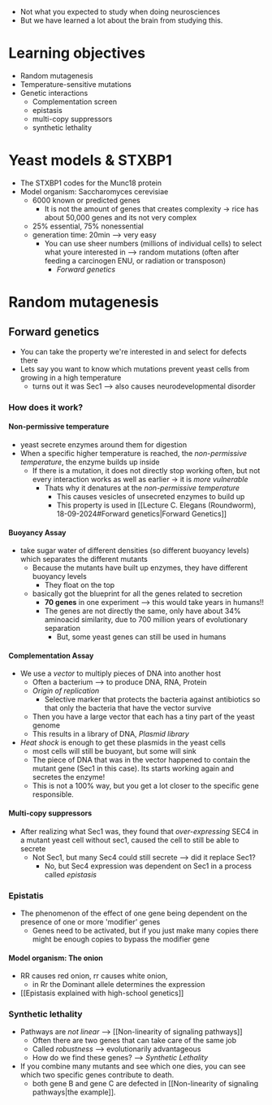- Not what you expected to study when doing neurosciences
- But we have learned a lot about the brain from studying this. 
# Learning objectives
- Random mutagenesis
- Temperature-sensitive mutations
- Genetic interactions
	- Complementation screen
	- epistasis
	- multi-copy suppressors
	- synthetic lethality

# Yeast models & STXBP1
- The STXBP1 codes for the Munc18 protein
- Model organism: Saccharomyces cerevisiae
	- 6000 known or predicted genes
		- It is not the amount of genes that creates complexity -> rice has about 50,000 genes and its not very complex
	- 25% essential, 75% nonessential
	- generation time: 20min --> very easy
		- You can use sheer numbers (millions of individual cells) to select what youre interested in --> random mutations (often after feeding a carcinogen ENU, or radiation or transposon)
			- *Forward genetics*

# Random mutagenesis
## Forward genetics
- You can take the property we're interested in and select for defects there
- Lets say you want to know which mutations prevent yeast cells from growing in a high temperature
	- turns out it was Sec1 --> also causes neurodevelopmental disorder
### How does it work?
#### Non-permissive temperature
- yeast secrete enzymes around them for digestion
- When a specific higher temperature is reached, the *non-permissive temperature*, the enzyme builds up inside
	- If there is a mutation, it does not directly stop working often, but not every interaction works as well as earlier -> it is *more vulnerable*
		- Thats why it denatures at the *non-permissive temperature*
			- This causes vesicles of unsecreted enzymes to build up
			- This property is used in [[Lecture C. Elegans (Roundworm), 18-09-2024#Forward genetics|Forward Genetics]]
#### Buoyancy Assay
- take sugar water of different densities (so different buoyancy levels) which separates the different mutants
	- Because the mutants have built up enzymes, they have different buoyancy levels
		- They float on the top
	- basically got the blueprint for all the genes related to secretion
		- **70 genes** in one experiment --> this would take years in humans!!
		- The genes are not directly the same, only have about 34% aminoacid similarity, due to 700 million years of evolutionary separation
			- But, some yeast genes can still be used in humans
#### Complementation Assay
- We use a *vector* to multiply pieces of DNA into another host
	- Often a bacterium --> to produce DNA, RNA, Protein
	- *Origin of replication*
		- Selective marker that protects the bacteria against antibiotics so that only the bacteria that have the vector survive
	- Then you have a large vector that each has a tiny part of the yeast genome
	- This results in a library of DNA, *Plasmid library*
- *Heat shock* is enough to get these plasmids in the yeast cells
	- most cells will still be buoyant, but some will sink
	- The piece of DNA that was in the vector happened to contain the mutant gene (Sec1 in this case). Its starts working again and secretes the enzyme!
	- This is not a 100% way, but you get a lot closer to the specific gene responsible.
#### Multi-copy suppressors
- After realizing what Sec1 was, they found that *over-expressing* SEC4 in a mutant yeast cell without sec1, caused the cell to still be able to secrete
	- Not Sec1, but many Sec4 could still secrete --> did it replace Sec1?
		- No, but Sec4 expression was dependent on Sec1 in a process called *epistasis*
### Epistatis
- The phenomenon of the effect of one gene being dependent on the presence of one or more 'modifier' genes
	- Genes need to be activated, but if you just make many copies there might be enough copies to bypass the modifier gene
#### Model organism: The onion
- RR causes red onion, rr causes white onion,
	- in Rr the Dominant allele determines the expression
- [[Epistasis explained with high-school genetics]]
### Synthetic lethality
- Pathways are *not linear* --> [[Non-linearity of signaling pathways]]
	- Often there are two genes that can take care of the same job
	- Called *robustness* --> evolutionarily advantageous
	- How do we find these genes? --> *Synthetic Lethality*
- If you combine many mutants and see which one dies, you can see which two specific genes contribute to death. 
	- both gene B and gene C are defected in [[Non-linearity of signaling pathways|the example]].